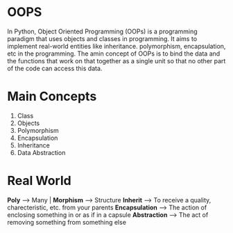 # OOPS
In Python, Object Oriented Programming (OOPs) is a programming paradigm that uses objects and classes in programming.
It aims to implement real-world entities like inheritance. polymorphism, encapsulation, etc in the programming.
The amin concept of OOPs is to bind the data and the functions that work on that together as a single unit so that no other part of the code can access this data.

# Main Concepts
1. Class
2. Objects
3. Polymorphism
4. Encapsulation
5. Inheritance
6. Data Abstraction

# Real World
  **Poly** --> Many | **Morphism** --> Structure
  **Inherit** --> To receive a quality, charecteristic, etc. from your parents
  **Encapsulation** --> The action of enclosing something in or as if in a capsule
  **Abstraction** --> The act of removing something from something else
